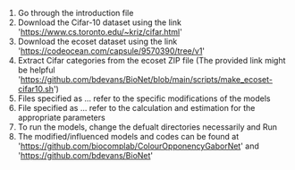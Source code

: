 1. Go through the introduction file
2. Download the Cifar-10 dataset using the link 'https://www.cs.toronto.edu/~kriz/cifar.html'
3. Download the ecoset dataset using the link 'https://codeocean.com/capsule/9570390/tree/v1'
4. Extract Cifar categories from the ecoset ZIP file (The provided link might be helpful 'https://github.com/bdevans/BioNet/blob/main/scripts/make_ecoset-cifar10.sh')
5. Files specified as ... refer to the specific modifications of the models
6. File specified as ... refer to the calculation and estimation for the appropriate parameters
7. To run the models, change the defualt directories necessarily and Run
8. The modified/influenced models and codes can be found at 'https://github.com/biocomplab/ColourOpponencyGaborNet' and 'https://github.com/bdevans/BioNet'

